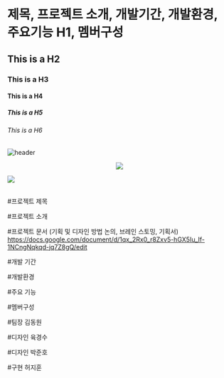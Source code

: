 # 제목, 프로젝트 소개, 개발기간, 개발환경, 주요기능 H1, 멤버구성
## This is a H2
### This is a H3
#### This is a H4
##### This is a H5
###### This is a H6

![header](https://capsule-render.vercel.app/api?type=shark&color=auto&height=300&section=header&text=4조-놀고먹조%20리액트&fontSize=90)

<div align='center'>
<img src="https://img.shields.io/badge/react-009966?style=flat&logo=react&logoColor=white"/>
</div>

<img src="https://github-readme-stats.vercel.app/api/top-langs/?username=jinHwigyeol&layout=compact"><br><br>
 
#프로젝트 제목

#프로젝트 소개

#프로젝트 문서 (기획 및 디자인 방법 논의, 브레인 스토밍, 기획서)
https://docs.google.com/document/d/1qx_2Rx0_r8Zxv5-hGX5Iu_If-1NCngNqkqd-jq7Z8gQ/edit

#개발 기간

#개발환경

#주요 기능

#멤버구성

#팀장 김동원

#디자인 육경수

#디자인 박준호 

#구현 허지훈
